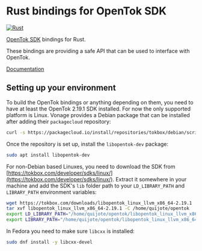 # Rust bindings for OpenTok SDK
[![Rust](https://github.com/ferjm/opentok-rs/actions/workflows/rust.yml/badge.svg)](https://github.com/ferjm/opentok-rs/actions/workflows/rust.yml)

[OpenTok SDK](https://tokbox.com/developer/sdks/linux/) bindings for Rust.

These bindings are providing a safe API that can be used to interface with OpenTok.

[Documentation](https://ferjm.github.io/opentok-rs/opentok)

## Setting up your environment
To build the OpenTok bindings or anything depending on them, you need to have at least
the OpenTok 2.19.1 SDK installed. For now the only supported platform is Linux.
Vonage provides a Debian package that can be installed after adding their `packagecloud`
repository:

```sh
curl -s https://packagecloud.io/install/repositories/tokbox/debian/script.deb.sh | sudo bash
```

Once the repository is set up, install the `libopentok-dev` package:

```sh
sudo apt install libopentok-dev
```

For non-Debian based Linuxes, you need to download the SDK from
[https://tokbox.com/developer/sdks/linux/](https://tokbox.com/developer/sdks/linux/).
Extract it somewhere in your machine and add the SDK's `lib` folder path to your
`LD_LIBRARY_PATH` and `LIBRARY_PATH` environment variables:

```sh
wget https://tokbox.com/downloads/libopentok_linux_llvm_x86_64-2.19.1
tar xvf libopentok_linux_llvm_x86_64-2.19.1 -C /home/quijote/opentok
export LD_LIBRARY_PATH="/home/quijote/opentok/libopentok_linux_llvm_x86_64-2.19.1/lib:$LD_LIBRARY_PATH"
export LIBRARY_PATH="/home/quijote/opentok/libopentok_linux_llvm_x86_64-2.19.1/lib:$LIBRARY_PATH"
```

In Fedora you need to make sure `libcxx` is installed:

```sh
sudo dnf install -y libcxx-devel
```
